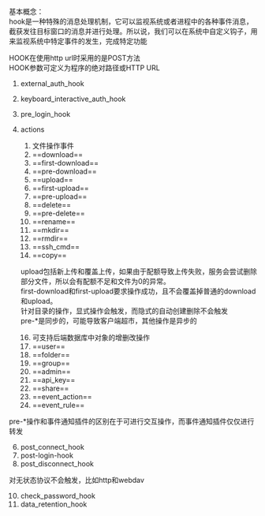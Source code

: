 基本概念：  
hook是一种特殊的消息处理机制，它可以监视系统或者进程中的各种事件消息，截获发往目标窗口的消息并进行处理。所以说，我们可以在系统中自定义钩子，用来监视系统中特定事件的发生，完成特定功能
 
HOOK在使用http url时采用的是POST方法  
HOOK参数可定义为程序的绝对路径或HTTP URL

1. external_auth_hook
2. keyboard_interactive_auth_hook
3. pre_login_hook
4. actions
    
    1. 文件操作事件
    2. ==download==
    3. ==first-download==
    4. ==pre-download==
    5. ==upload==
    6. ==first-upload==
    7. ==pre-upload==
    8. ==delete==
    9. ==pre-delete==
    10. ==rename==
    11. ==mkdir==
    12. ==rmdir==
    13. ==ssh_cmd==
    14. ==copy==
    
    upload包括新上传和覆盖上传，如果由于配额导致上传失败，服务会尝试删除部分文件，所以会有配额不足和文件为0的异常。  
    first-download和first-upload要求操作成功，且不会覆盖掉普通的download和upload。  
    针对目录的操作，显式操作会触发，而隐式的自动创建删除不会触发  
    pre-*是同步的，可能导致客户端超市，其他操作是异步的
    
    16. 可支持后端数据库中对象的增删改操作
    17. ==user==
    18. ==folder==
    19. ==group==
    20. ==admin==
    21. ==api_key==
    22. ==share==
    23. ==event_action==
    24. ==event_rule==

pre-*操作和事件通知插件的区别在于可进行交互操作，而事件通知插件仅仅进行转发

6. post_connect_hook
7. post-login-hook
8. post_disconnect_hook

对无状态协议不会触发，比如http和webdav

10. check_password_hook
11. data_retention_hook